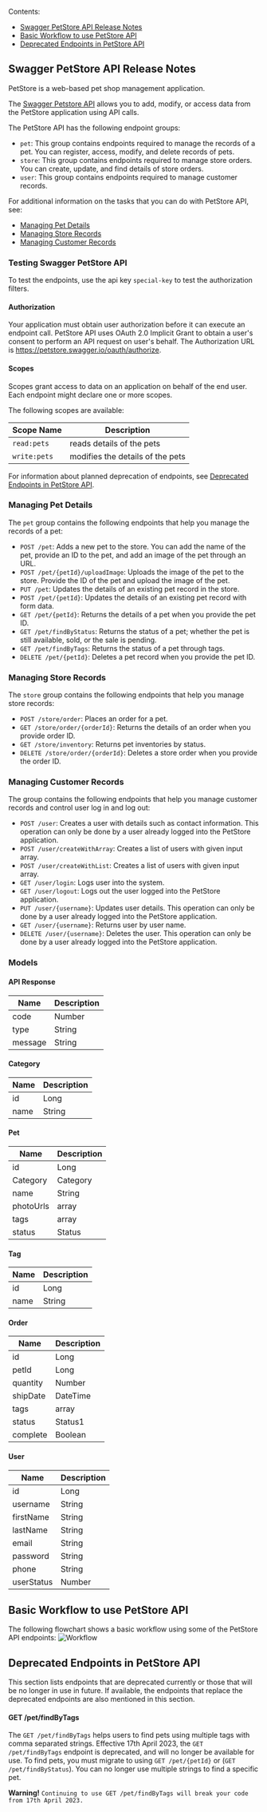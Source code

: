 Contents:
- [Swagger PetStore API Release Notes](#swagger-petstore-api-release-notes)
- [Basic Workflow to use PetStore API](#basic-workflow-to-use-petstore-api) 
- [Deprecated Endpoints in PetStore API](#deprecated-endpoints-in-petstore-api)

## Swagger PetStore API Release Notes
PetStore is a web-based pet shop management application. 

The [Swagger Petstore API](https://petstore.swagger.io/) allows you to add, modify, or access data from the PetStore application using API calls. 

The PetStore API has the following endpoint groups: 
- `pet`: This group contains endpoints required to manage the records of a pet. You can register, access, modify, and delete records of pets.
- `store`: This group contains endpoints required to manage store orders. You can create, update, and find details of store orders.
- `user`: This group contains endpoints required to manage customer records.

For additional information on the tasks that you can do with PetStore API, see:
- [Managing Pet Details](#managing-pet-details)
- [Managing Store Records](#managing-store-records)
- [Managing Customer Records](#managing-customer-records)

### Testing Swagger PetStore API
To test the endpoints, use the api key `special-key` to test the authorization filters.
#### Authorization
Your application must obtain user authorization before it can execute an endpoint call. PetStore API uses OAuth 2.0 Implicit Grant to obtain a user's consent to perform an API request on user's behalf. The Authorization URL is https://petstore.swagger.io/oauth/authorize.
#### Scopes
Scopes grant access to data on an application on behalf of the end user. Each endpoint might declare one or more scopes.

The following scopes are available:

| Scope Name  | Description                     |
| ----------- | ------------------------------- |
| `read:pets` | reads details of the pets       |
| `write:pets`| modifies the details of the pets|

For information about planned deprecation of endpoints, see [Deprecated Endpoints in PetStore API](#deprecated-endpoints-in-petstore-API).

### Managing Pet Details 

The `pet` group contains the following endpoints that help you manage the records of a pet:
- `POST /pet`: Adds a new pet to the store. You can add the name of the pet, provide an ID to the pet, and add an image of the pet through an URL.
- `POST /pet/{petId}/uploadImage`: Uploads the image of the pet to the store. Provide the ID of the pet and upload the image of the pet.
- `PUT /pet`: Updates the details of an existing pet record in the store.
- `POST /pet/{petId}`: Updates the details of an existing pet record with form data.
- `GET /pet/{petId}`: Returns the details of a pet when you provide the pet ID.
- `GET /pet/findByStatus`: Returns the status of a pet; whether the pet is still available, sold, or the sale is pending.
- `GET /pet/findByTags`: Returns the status of a pet through tags.
- `DELETE /pet/{petId}`: Deletes a pet record when you provide the pet ID.

### Managing Store Records

The `store` group contains the following endpoints that help you manage store records:
- `POST /store/order`: Places an order for a pet. 
- `GET /store/order/{orderId}`: Returns the details of an order when you provide order ID. 
- `GET /store/inventory`: Returns pet inventories by status.
- `DELETE /store/order/{orderId}`: Deletes a store order when you provide the order ID.

### Managing Customer Records

The group contains the following endpoints that help you manage customer records and control user log in and log out: 
- `POST /user`: Creates a user with details such as contact information. This operation can only be done by a user already logged into the PetStore application.
- `POST /user/createWithArray`: Creates a list of users with given input array.
- `POST /user/createWithList`: Creates a list of users with given input array.
- `GET /user/login`: Logs user into the system.
- `GET /user/logout`: Logs out the user logged into the PetStore application.
- `PUT /user/{username}`: Updates user details. This operation can only be done by a user already logged into the PetStore application.
- `GET /user/{username}`: Returns user by user name.
- `DELETE /user/{username}`: Deletes the user. This operation can only be done by a user already logged into the PetStore application.

### Models

#### API Response

| Name        | Description |
| ----------- | ----------- |
| code        | Number      |
| type        | String      |
| message     | String      |

#### Category

| Name        | Description |
| ----------- | ----------- |
| id          | Long        |
| name        | String      |

#### Pet

| Name        | Description   |
| ----------- | --------------|
| id          | Long          |
| Category    | Category      |
| name        | String        |
| photoUrls   | array<String> |
| tags        | array<Tag>    |
| status      | Status        |

#### Tag
  
| Name        | Description   |
| ----------- | --------------|
| id          | Long          |
| name        | String        |

#### Order

| Name        | Description   |
| ----------- | --------------|
| id          | Long          |
| petId       | Long          |
| quantity    | Number        |
| shipDate    | DateTime      |
| tags        | array<Tag>    |
| status      | Status1       |
| complete    | Boolean       |

#### User

| Name         | Description   |
| ------------ | --------------|
| id           | Long          |
| username     | String        |
| firstName    | String        |
| lastName     | String        |
| email        | String        |
| password     | String        |
| phone        | String        |
| userStatus   | Number        |

## Basic Workflow to use PetStore API

The following flowchart shows a basic workflow using some of the PetStore API endpoints:
![Workflow](https://user-images.githubusercontent.com/115869494/196049932-e74b3b7b-88b4-400b-9cbc-8382db52c808.png)


## Deprecated Endpoints in PetStore API

This section lists endpoints that are deprecated currently or those that will be no longer in use in future. If available, the endpoints that replace the deprecated endpoints are also mentioned in this section.

#### GET /pet/findByTags

The `GET /pet/findByTags` helps users to find pets using multiple tags with comma separated strings. Effective 17th April 2023, the `GET /pet/findByTags` endpoint is deprecated, and will no longer be available for use. To find pets, you must migrate to using `GET /pet/{petId}` or (`GET /pet/findByStatus`). You can no longer use multiple strings to find a specific pet.
  
**Warning!** `Continuing to use GET /pet/findByTags will break your code from 17th April 2023.` 
